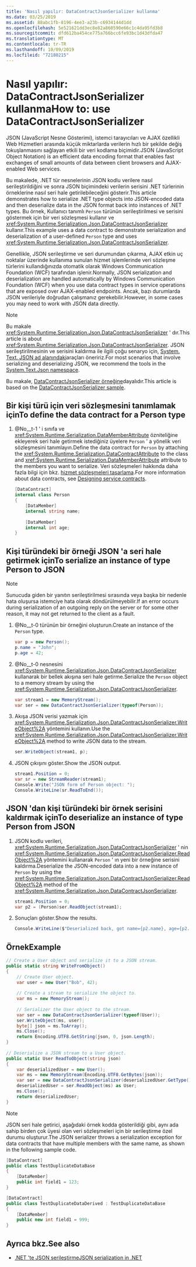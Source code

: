 ```yaml
---
title: 'Nasıl yapılır: DataContractJsonSerializer kullanma'
ms.date: 03/25/2019
ms.assetid: 88abc1fb-8196-4ee3-a23b-c6934144d1dd
ms.openlocfilehash: 5e521621dd3ec8e82a860590e66c1c4da95fd3b8
ms.sourcegitcommit: dfd612ba454ce775a766bcc6fe93bc1d43dfda47
ms.translationtype: MT
ms.contentlocale: tr-TR
ms.lasthandoff: 10/09/2019
ms.locfileid: "72180215"
---
```

# <a name="how-to-use-datacontractjsonserializer"></a><span data-ttu-id="994e0-102">Nasıl yapılır: DataContractJsonSerializer kullanma</span><span class="sxs-lookup"><span data-stu-id="994e0-102">How to: use DataContractJsonSerializer</span></span>
<span data-ttu-id="994e0-103">JSON (JavaScript Nesne Gösterimi), istemci tarayıcıları ve AJAX özellikli Web Hizmetleri arasında küçük miktarlarda verilerin hızlı bir şekilde değiş tokuşlanmasını sağlayan etkili bir veri kodlama biçimidir.</span><span class="sxs-lookup"><span data-stu-id="994e0-103">JSON (JavaScript Object Notation) is an efficient data encoding format that enables fast exchanges of small amounts of data between client browsers and AJAX-enabled Web services.</span></span>  
  
 <span data-ttu-id="994e0-104">Bu makalede, .NET tür nesnelerinin JSON kodlu verilere nasıl serileştirildiğini ve sonra JSON biçimindeki verilerin serisini .NET türlerinin örneklerine nasıl seri hale getirilebileceğini gösterir.</span><span class="sxs-lookup"><span data-stu-id="994e0-104">This article demonstrates how to serialize .NET type objects into JSON-encoded data and then deserialize data in the JSON format back into instances of .NET types.</span></span> <span data-ttu-id="994e0-105">Bu örnek, Kullanıcı tanımlı `Person` türünün serileştirilmesi ve serisini göstermek için bir veri sözleşmesi kullanır ve <xref:System.Runtime.Serialization.Json.DataContractJsonSerializer> kullanır.</span><span class="sxs-lookup"><span data-stu-id="994e0-105">This example uses a data contract to demonstrate serialization and deserialization of a user-defined `Person` type and uses <xref:System.Runtime.Serialization.Json.DataContractJsonSerializer>.</span></span>  
  
 <span data-ttu-id="994e0-106">Genellikle, JSON serileştirme ve seri durumundan çıkarma, AJAX etkin uç noktalar üzerinde kullanıma sunulan hizmet işlemlerinde veri sözleşme türlerini kullandığınızda otomatik olarak Windows Communication Foundation (WCF) tarafından işlenir.</span><span class="sxs-lookup"><span data-stu-id="994e0-106">Normally, JSON serialization and deserialization are handled automatically by Windows Communication Foundation (WCF) when you use data contract types in service operations that are exposed over AJAX-enabled endpoints.</span></span> <span data-ttu-id="994e0-107">Ancak, bazı durumlarda JSON verileriyle doğrudan çalışmanız gerekebilir.</span><span class="sxs-lookup"><span data-stu-id="994e0-107">However, in some cases you may need to work with JSON data directly.</span></span>

> [!NOTE]
> <span data-ttu-id="994e0-108">Bu makale <xref:System.Runtime.Serialization.Json.DataContractJsonSerializer> ' dır.</span><span class="sxs-lookup"><span data-stu-id="994e0-108">This article is about <xref:System.Runtime.Serialization.Json.DataContractJsonSerializer>.</span></span> <span data-ttu-id="994e0-109">JSON serileştirilmesinin ve serisini kaldırma ile ilgili çoğu senaryo için, [System. Text. JSON ad alanındaki](../../../standard/serialization/system-text-json-overview.md)araçları öneririz.</span><span class="sxs-lookup"><span data-stu-id="994e0-109">For most scenarios that involve serializing and deserializing JSON, we recommend the tools in the [System.Text.Json namespace](../../../standard/serialization/system-text-json-overview.md).</span></span> 
  
 <span data-ttu-id="994e0-110">Bu makale, [DataContractJsonSerializer örneğine](../samples/json-serialization.md)dayalıdır.</span><span class="sxs-lookup"><span data-stu-id="994e0-110">This article is based on the [DataContractJsonSerializer sample](../samples/json-serialization.md).</span></span>  
  
## <a name="to-define-the-data-contract-for-a-person-type"></a><span data-ttu-id="994e0-111">Bir kişi türü için veri sözleşmesini tanımlamak için</span><span class="sxs-lookup"><span data-stu-id="994e0-111">To define the data contract for a Person type</span></span> 
  
1. <span data-ttu-id="994e0-112">@No__t-1 ' i sınıfa ve <xref:System.Runtime.Serialization.DataMemberAttribute> özniteliğine ekleyerek seri hale getirmek istediğiniz üyelere `Person` ' a yönelik veri sözleşmesini tanımlayın.</span><span class="sxs-lookup"><span data-stu-id="994e0-112">Define the data contract for `Person` by attaching the <xref:System.Runtime.Serialization.DataContractAttribute> to the class and <xref:System.Runtime.Serialization.DataMemberAttribute> attribute to the members you want to serialize.</span></span> <span data-ttu-id="994e0-113">Veri sözleşmeleri hakkında daha fazla bilgi için bkz. [hizmet sözleşmeleri tasarlama](../designing-service-contracts.md).</span><span class="sxs-lookup"><span data-stu-id="994e0-113">For more information about data contracts, see [Designing service contracts](../designing-service-contracts.md).</span></span>  
  
    ```csharp  
    [DataContract]  
    internal class Person  
    {  
        [DataMember]  
        internal string name;  
  
        [DataMember]  
        internal int age;  
    }  
    ```  
  
## <a name="to-serialize-an-instance-of-type-person-to-json"></a><span data-ttu-id="994e0-114">Kişi türündeki bir örneği JSON 'a seri hale getirmek için</span><span class="sxs-lookup"><span data-stu-id="994e0-114">To serialize an instance of type Person to JSON</span></span>  
  
> [!NOTE]
> <span data-ttu-id="994e0-115">Sunucuda giden bir yanıtın serileştirilmesi sırasında veya başka bir nedenle hata oluşursa istemciye hata olarak döndürülmeyebilir.</span><span class="sxs-lookup"><span data-stu-id="994e0-115">If an error occurs during serialization of an outgoing reply on the server or for some other reason, it may not get returned to the client as a fault.</span></span>  

1. <span data-ttu-id="994e0-116">@No__t-0 türünün bir örneğini oluşturun.</span><span class="sxs-lookup"><span data-stu-id="994e0-116">Create an instance of the `Person` type.</span></span>  
  
    ```csharp  
    var p = new Person();  
    p.name = "John";  
    p.age = 42;  
    ```  
  
2. <span data-ttu-id="994e0-117">@No__t-0 nesnesini <xref:System.Runtime.Serialization.Json.DataContractJsonSerializer> kullanarak bir bellek akışına seri hale getirme.</span><span class="sxs-lookup"><span data-stu-id="994e0-117">Serialize the `Person` object to a memory stream by using the <xref:System.Runtime.Serialization.Json.DataContractJsonSerializer>.</span></span>  
  
    ```csharp  
    var stream1 = new MemoryStream();  
    var ser = new DataContractJsonSerializer(typeof(Person));  
    ```  
  
3. <span data-ttu-id="994e0-118">Akışa JSON verisi yazmak için <xref:System.Runtime.Serialization.Json.DataContractJsonSerializer.WriteObject%2A> yöntemini kullanın.</span><span class="sxs-lookup"><span data-stu-id="994e0-118">Use the <xref:System.Runtime.Serialization.Json.DataContractJsonSerializer.WriteObject%2A> method to write JSON data to the stream.</span></span>  
  
    ```csharp  
    ser.WriteObject(stream1, p);  
    ```  
  
4. <span data-ttu-id="994e0-119">JSON çıkışını göster.</span><span class="sxs-lookup"><span data-stu-id="994e0-119">Show the JSON output.</span></span>  
  
    ```csharp  
    stream1.Position = 0;  
    var sr = new StreamReader(stream1);  
    Console.Write("JSON form of Person object: ");  
    Console.WriteLine(sr.ReadToEnd());  
    ```  
  
## <a name="to-deserialize-an-instance-of-type-person-from-json"></a><span data-ttu-id="994e0-120">JSON 'dan kişi türündeki bir örnek serisini kaldırmak için</span><span class="sxs-lookup"><span data-stu-id="994e0-120">To deserialize an instance of type Person from JSON</span></span>  
  
1. <span data-ttu-id="994e0-121">JSON kodlu verileri, <xref:System.Runtime.Serialization.Json.DataContractJsonSerializer> ' nin <xref:System.Runtime.Serialization.Json.DataContractJsonSerializer.ReadObject%2A> yöntemini kullanarak `Person` ' ın yeni bir örneğine serisini kaldırma.</span><span class="sxs-lookup"><span data-stu-id="994e0-121">Deserialize the JSON-encoded data into a new instance of `Person` by using the <xref:System.Runtime.Serialization.Json.DataContractJsonSerializer.ReadObject%2A> method of the <xref:System.Runtime.Serialization.Json.DataContractJsonSerializer>.</span></span>  
  
    ```csharp  
    stream1.Position = 0;  
    var p2 = (Person)ser.ReadObject(stream1);  
    ```  
  
2. <span data-ttu-id="994e0-122">Sonuçları göster.</span><span class="sxs-lookup"><span data-stu-id="994e0-122">Show the results.</span></span>  
  
    ```csharp  
    Console.WriteLine($"Deserialized back, got name={p2.name}, age={p2.age}");  
    ```  
  
## <a name="example"></a><span data-ttu-id="994e0-123">Örnek</span><span class="sxs-lookup"><span data-stu-id="994e0-123">Example</span></span>  
  
```csharp  
// Create a User object and serialize it to a JSON stream.  
public static string WriteFromObject()  
{  
    // Create User object.  
    var user = new User("Bob", 42);  
  
    // Create a stream to serialize the object to.  
    var ms = new MemoryStream();  
  
    // Serializer the User object to the stream.  
    var ser = new DataContractJsonSerializer(typeof(User));  
    ser.WriteObject(ms, user);  
    byte[] json = ms.ToArray();  
    ms.Close();  
    return Encoding.UTF8.GetString(json, 0, json.Length);  
}  
  
// Deserialize a JSON stream to a User object.  
public static User ReadToObject(string json)  
{  
    var deserializedUser = new User();  
    var ms = new MemoryStream(Encoding.UTF8.GetBytes(json));  
    var ser = new DataContractJsonSerializer(deserializedUser.GetType());  
    deserializedUser = ser.ReadObject(ms) as User;  
    ms.Close();  
    return deserializedUser;  
}  
```  
  
> [!NOTE]
> <span data-ttu-id="994e0-124">JSON seri hale getirici, aşağıdaki örnek kodda gösterildiği gibi, aynı ada sahip birden çok üyesi olan veri sözleşmeleri için bir serileştirme özel durumu oluşturur.</span><span class="sxs-lookup"><span data-stu-id="994e0-124">The JSON serializer throws a serialization exception for data contracts that have multiple members with the same name, as shown in the following sample code.</span></span>  
  
```csharp  
[DataContract]  
public class TestDuplicateDataBase  
{  
    [DataMember]  
    public int field1 = 123;  
}

[DataContract]  
public class TestDuplicateDataDerived : TestDuplicateDataBase  
{  
    [DataMember]  
    public new int field1 = 999;  
}  
```  
  
## <a name="see-also"></a><span data-ttu-id="994e0-125">Ayrıca bkz.</span><span class="sxs-lookup"><span data-stu-id="994e0-125">See also</span></span>

- [<span data-ttu-id="994e0-126">.NET 'te JSON serileştirme</span><span class="sxs-lookup"><span data-stu-id="994e0-126">JSON serialization in .NET</span></span>](../../../standard/serialization/system-text-json-overview.md)

